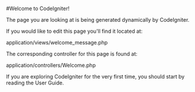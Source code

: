 #Welcome to CodeIgniter!

The page you are looking at is being generated dynamically by CodeIgniter.

If you would like to edit this page you'll find it located at:

application/views/welcome_message.php

The corresponding controller for this page is found at:

application/controllers/Welcome.php

If you are exploring CodeIgniter for the very first time, you should start by reading the User Guide.

